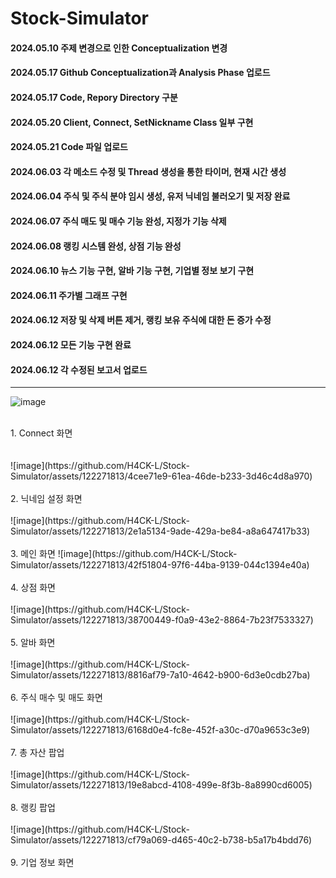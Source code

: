 # Stock-Simulator  
#### 2024.05.10 주제 변경으로 인한 Conceptualization 변경
#### 2024.05.17 Github Conceptualization과 Analysis Phase 업로드
#### 2024.05.17 Code, Repory Directory 구분
#### 2024.05.20 Client, Connect, SetNickname Class 일부 구현
#### 2024.05.21 Code 파일 업로드
#### 2024.06.03 각 메소드 수정 및 Thread 생성을 통한 타이머, 현재 시간 생성
#### 2024.06.04 주식 및 주식 분야 임시 생성, 유저 닉네임 불러오기 및 저장 완료
#### 2024.06.07 주식 매도 및 매수 기능 완성, 지정가 기능 삭제
#### 2024.06.08 랭킹 시스템 완성, 상점 기능 완성
#### 2024.06.10 뉴스 기능 구현, 알바 기능 구현, 기업별 정보 보기 구현
#### 2024.06.11 주가별 그래프 구현
#### 2024.06.12 저장 및 삭제 버튼 제거, 랭킹 보유 주식에 대한 돈 증가 수정
#### 2024.06.12 모든 기능 구현 완료
#### 2024.06.12 각 수정된 보고서 업로드  
  
-------------------------------------------------------------------------------------------------------  
  
![image](https://github.com/H4CK-L/Stock-Simulator/assets/122271813/86f8a65b-babe-4b22-a9a2-5e2c94de41e0)  
<Html>
  <br>
  1. Connect 화면
  <br><br/>
  <br>
  ![image](https://github.com/H4CK-L/Stock-Simulator/assets/122271813/4cee71e9-61ea-46de-b233-3d46c4d8a970)
  <br/>
  <br>
  2. 닉네임 설정 화면
  <br/>
  <br>
  ![image](https://github.com/H4CK-L/Stock-Simulator/assets/122271813/2e1a5134-9ade-429a-be84-a8a647417b33)
  <br/>
  <br>
  3. 메인 화면
  ![image](https://github.com/H4CK-L/Stock-Simulator/assets/122271813/42f51804-97f6-44ba-9139-044c1394e40a)
  <br/>
  <br>
  4. 상점 화면
  <br/>
  <br>
  ![image](https://github.com/H4CK-L/Stock-Simulator/assets/122271813/38700449-f0a9-43e2-8864-7b23f7533327)
  <br/>
  <br>
  5. 알바 화면
  <br/>
  <br>
  ![image](https://github.com/H4CK-L/Stock-Simulator/assets/122271813/8816af79-7a10-4642-b900-6d3e0cdb27ba)
  <br/>
  <br>
  6. 주식 매수 및 매도 화면
  <br/>
  <br>
  ![image](https://github.com/H4CK-L/Stock-Simulator/assets/122271813/6168d0e4-fc8e-452f-a30c-d70a9653c3e9)
  <br/>
  <br>
  7. 총 자산 팝업
  <br/>
  <br>
  ![image](https://github.com/H4CK-L/Stock-Simulator/assets/122271813/19e8abcd-4108-499e-8f3b-8a8990cd6005)
  <br/>
  <br>
  8. 랭킹 팝업
  <br/>
  <br>
  ![image](https://github.com/H4CK-L/Stock-Simulator/assets/122271813/cf79a069-d465-40c2-b738-b5a17b4bdd76)
  <br/>
  <br>
  9. 기업 정보 화면
  <br/>
</Html> 
